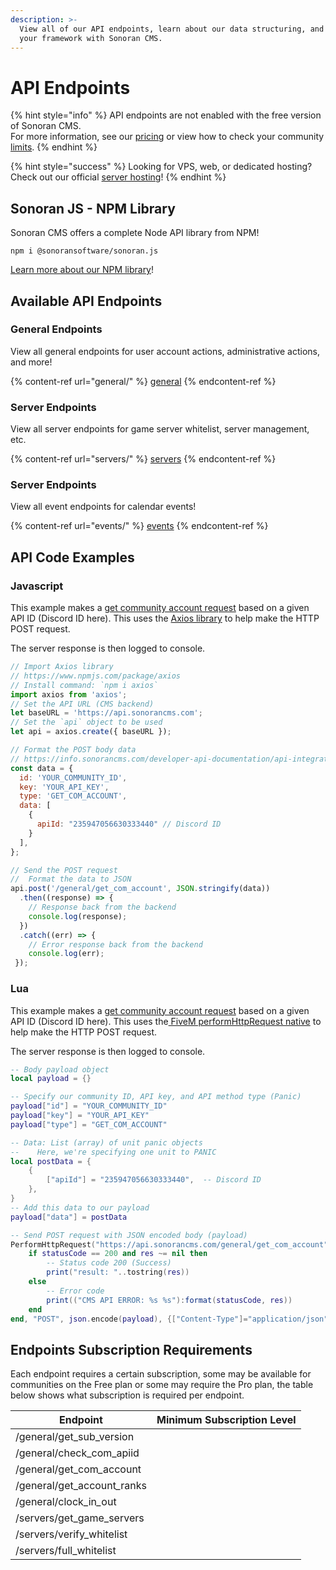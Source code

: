```yaml
---
description: >-
  View all of our API endpoints, learn about our data structuring, and integrate
  your framework with Sonoran CMS.
---
```


# API Endpoints

{% hint style="info" %}
API endpoints are not enabled with the free version of Sonoran CMS.\
For more information, see our [pricing](../../../pricing/pricing-faq/) or view how to check your community [limits](../../../tutorials/getting-started/view-your-limits.md).
{% endhint %}

{% hint style="success" %}
Looking for VPS, web, or dedicated hosting? Check out our official [server hosting](https://info.sonorancad.com/other-products/server-hosting)!
{% endhint %}

## Sonoran JS - NPM Library

Sonoran CMS offers a complete Node API library from NPM!

`npm i @sonoransoftware/sonoran.js`

[Learn more about our NPM library](https://www.npmjs.com/package/@sonoransoftware/sonoran.js)!

## Available API Endpoints

### General Endpoints

View all general endpoints for user account actions, administrative actions, and more!

{% content-ref url="general/" %}
[general](general/)
{% endcontent-ref %}

### Server Endpoints

View all server endpoints for game server whitelist, server management, etc.

{% content-ref url="servers/" %}
[servers](servers/)
{% endcontent-ref %}

### Server Endpoints

View all event endpoints for calendar events!

{% content-ref url="events/" %}
[events](events/)
{% endcontent-ref %}

## API Code Examples

### Javascript

This example makes a [get community account request](general/get-com-account.md) based on a given API ID (Discord ID here). This uses the [Axios library](https://www.npmjs.com/package/axios) to help make the HTTP POST request.

The server response is then logged to console.

```javascript
// Import Axios library
// https://www.npmjs.com/package/axios
// Install command: `npm i axios` 
import axios from 'axios';
// Set the API URL (CMS backend)
let baseURL = 'https://api.sonorancms.com';
// Set the `api` object to be used
let api = axios.create({ baseURL });

// Format the POST body data
// https://info.sonorancms.com/developer-api-documentation/api-integration/api-endpoints/general/get-com-account
const data = {
  id: 'YOUR_COMMUNITY_ID',
  key: 'YOUR_API_KEY',
  type: 'GET_COM_ACCOUNT',
  data: [
    {
      apiId: "235947056630333440" // Discord ID
    }
  ],
};

// Send the POST request
//  Format the data to JSON
api.post('/general/get_com_account', JSON.stringify(data))
  .then((response) => {
    // Response back from the backend
    console.log(response);
  })
  .catch((err) => {
    // Error response back from the backend
    console.log(err);
 });
```

### Lua

This example makes a [get community account request](general/get-com-account.md) based on a given API ID (Discord ID here). This uses the[ FiveM performHttpRequest native](https://docs.fivem.net/docs/scripting-reference/runtimes/lua/functions/PerformHttpRequest/) to help make the HTTP POST request.

The server response is then logged to console.

```lua
-- Body payload object
local payload = {}

-- Specify our community ID, API key, and API method type (Panic)
payload["id"] = "YOUR_COMMUNITY_ID"
payload["key"] = "YOUR_API_KEY"
payload["type"] = "GET_COM_ACCOUNT"

-- Data: List (array) of unit panic objects
--    Here, we're specifying one unit to PANIC
local postData = {
    {
        ["apiId"] = "235947056630333440",  -- Discord ID
    },
}
-- Add this data to our payload
payload["data"] = postData

-- Send POST request with JSON encoded body (payload)
PerformHttpRequest("https://api.sonorancms.com/general/get_com_account", function(statusCode, res, headers)
    if statusCode == 200 and res ~= nil then
        -- Status code 200 (Success)
        print("result: "..tostring(res))
    else
        -- Error code
        print(("CMS API ERROR: %s %s"):format(statusCode, res))
    end
end, "POST", json.encode(payload), {["Content-Type"]="application/json"})
```

## Endpoints Subscription Requirements

Each endpoint requires a certain subscription, some may be available for communities on the Free plan or some may require the Pro plan, the table below shows what subscription is required per endpoint.

<table><thead><tr><th>Endpoint</th><th data-type="select">Minimum Subscription Level</th></tr></thead><tbody><tr><td>/general/get_sub_version</td><td></td></tr><tr><td>/general/check_com_apiid</td><td></td></tr><tr><td>/general/get_com<em>_</em>account</td><td></td></tr><tr><td>/general/get_account<em>_</em>ranks</td><td></td></tr><tr><td>/general/clock_in<em>_</em>out</td><td></td></tr><tr><td>/servers/get_game_servers</td><td></td></tr><tr><td>/servers/verify_whitelist</td><td></td></tr><tr><td>/servers/full_whitelist</td><td></td></tr></tbody></table>
